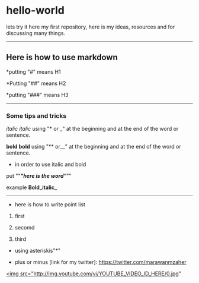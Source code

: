 # hello-world

lets try it here 
my first repository, here is my ideas, resources and for discussing many things.

---------------------------------------------------------------------------------------------

## Here is how to use markdown

*putting "#" means H1

*Putting "##" means H2

*putting "###" means H3

***********************************************************************************************
### Some tips and tricks

_italic_ *italic* using "* or _" at the beginning and at the end of the word or sentence.

__bold__ **bold** using "** or__" at the beginning and at the end of the word or sentence.

* in order to use italic and bold 

put ""__*"here is the word"*__""

example **Bold_italic_** 

___

* here is how to write point list

 1. first

 2. secomd

 3. third

+ using asteriskis"*"

- plus or minus
[link for my twitter]: https://twitter.com/marawanmzaher

<a href="http://www.youtube.com/watch?feature=player_embedded&v=YOUTUBE_VIDEO_ID_HERE
" target="_blank"><img src="http://img.youtube.com/vi/YOUTUBE_VIDEO_ID_HERE/0.jpg"
